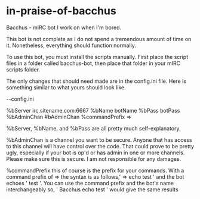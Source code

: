 # in-praise-of-bacchus
Bacchus - mIRC bot I work on when I'm bored.

This bot is not complete as I do not spend a tremendous amount of time on it. Nonetheless, everything should function normally.

To use this bot, you must install the scripts manually. First place the script files in a folder called bacchus-bot, then place that folder in your mIRC scripts folder.

The only changes that should need made are in the config.ini file. Here is something similar to what yours should look like.

--config.ini

  %bServer irc.sitename.com:6667
  %bName botName
  %bPass botPass
  %bAdminChan #bAdminChan
  %commandPrefix =>

  %bServer, %bName, and %bPass are all pretty much self-explanatory.

  %bAdminChan is a channel you want to be secure. Anyone that has access to this channel will have control over the code. That could prove to be pretty ugly, especially if your bot is op'd or has admin in one or more channels. Please make sure this is secure. I am not responsible for any damages.

  %commandPrefix this of course is the prefix for your commands. With a command prefix of => the syntax is as follows,' => echo test ' and the bot echoes ' test '. You can use the command prefix and the bot's name interchangeably so, ' Bacchus echo test ' would give the same results
